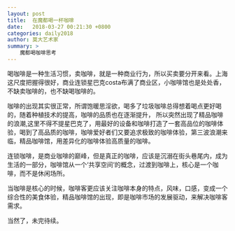```yaml
---
layout: post
title:  在魔都喝一杯咖啡
date:   2018-03-27 00:21:30 +0800
categories: daily2018 
author: 莫大艺术家
summary: >
    魔都喝咖啡思考
---
```


喝咖啡是一种生活习惯，卖咖啡，就是一种商业行为，所以买卖要分开来看。上海这尺度把握得很好，商业连锁星巴克costa布满了商业区，小咖啡馆也是处处香，不缺卖咖啡的，也不缺喝咖啡的。

咖啡的出现其实很正常，所谓饱暖思淫欲，喝多了垃圾咖啡总得想着喝点更好喝的，随着种植技术的提高，咖啡的品质也在逐渐提升，
所以突然出现了精品咖啡的浪潮,这里不得不提星巴克了，用最好的设备和咖啡打造了一套高品位的咖啡体验，喝到了高品质的咖啡，咖啡爱好者们又要追求极致的咖啡体验，第三波浪潮来临，精品咖啡馆，用差异化的咖啡体验高质量的咖啡。

连锁咖啡，是商业咖啡的巅峰，但是真正的咖啡，应该是沉溺在街头巷尾内，成为生活的一部分，咖啡馆从一个‘共享空间’的概念，过渡到咖啡上，核心是一个咖啡，而不是休闲场所。

当咖啡是核心的时候，咖啡客更应该关注咖啡本身的特点，风味，口感，变成一个综合性的美食体验，精品咖啡馆的出现，即是咖啡市场的发展驱动，来解决咖啡客需求。


当然了，未完待续。


    


        


